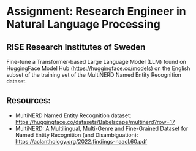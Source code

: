 # Assignment: Research Engineer in Natural Language Processing
## RISE Research Institutes of Sweden

Fine-tune a Transformer-based Large Language Model (LLM) found on HuggingFace Model Hub (https://huggingface.co/models) on the English subset of the training set of the MultiNERD Named Entity Recognition dataset.

## Resources:
- MultiNERD Named Entity Recognition dataset: https://huggingface.co/datasets/Babelscape/multinerd?row=17
- MultiNERD: A Multilingual, Multi-Genre and Fine-Grained Dataset for Named Entity Recognition (and Disambiguation): https://aclanthology.org/2022.findings-naacl.60.pdf
